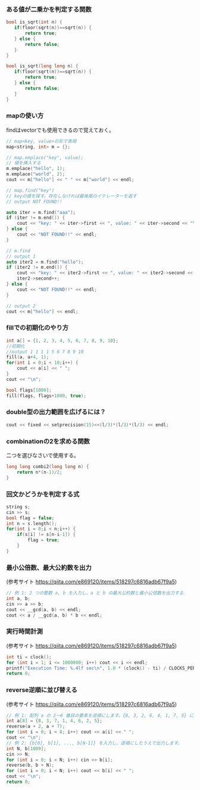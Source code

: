 
### ある値が二乗かを判定する関数

```cpp
bool is_sqrt(int n) {
   if(floor(sqrt(n))==sqrt(n)) {
       return true;
   } else {
       return false;
   }
}

bool is_sqrt(long long n) {
   if(floor(sqrt(n))==sqrt(n)) {
       return true;
   } else {
       return false;
   }
}

```

### mapの使い方
findはvectorでも使用できるので覚えておく。

```cpp
// map<key, value>の形で表現
map<string, int> m = {};

// map.emplace("key", value);
// 値を挿入する
m.emplace("hello", 1);
m.emplace("world", 2);
cout << m["hello"] << " " << m["world"] << endl;

// map.find("key")
// keyの値を探す。存在しなければ最後尾のイテレーターを返す
// output NOT FOUND!!

auto iter = m.find("aaa");
if (iter != m.end()) {
    cout << "key: " << iter->first << ", value: " << iter->second << "\n";
} else {
    cout << "NOT FOUND!!" << endl;
}

// m.find
// output 1
auto iter2 = m.find("hello");
if (iter2 != m.end()) {
    cout << "key: " << iter2->first << ", value: " << iter2->second << "\n";
    iter2->second++;
} else {
    cout << "NOT FOUND!!" << endl;
}

// output 2
cout << m["hello"] << endl;
```

### fillでの初期化のやり方

```cpp
int a[] = {1, 2, 3, 4, 5, 6, 7, 8, 9, 10};
//初期化
//output 1 1 1 1 5 6 7 8 9 10 
fill(a, a+4, 1);
for(int i = 0;i < 10;i++) {
    cout << a[i] << " ";
}
cout << "\n";

bool flags[1000];
fill(flags, flags+1000, true);
```

### double型の出力範囲を広げるには？

```cpp
cout << fixed << setprecision(15)<<(l/3)*(l/3)*(l/3) << endl;
```

### combinationの2を求める関数
二つを選びなさいで使用する。

```cpp
long long combi2(long long n) {
    return n*(n-1)/2;
}
```

### 回文かどうかを判定する式

```cpp
string s;
cin >> s;
bool flag = false;
int n = s.length();
for(int i = 0;i < n;i++) {
    if(s[i] != s[n-i-1]) {
        flag = true;
    }
}
```

### 最小公倍数、最大公約数を出力
(参考サイト https://qiita.com/e869120/items/518297c6816adb67f9a5)

```cpp
// 例 1: 2 つの整数 a, b を入力し、a と b の最大公約数と最小公倍数を出力する
int a, b;
cin >> a >> b;
cout << __gcd(a, b) << endl;
cout << a / __gcd(a, b) * b << endl;
```

### 実行時間計測
(参考サイト https://qiita.com/e869120/items/518297c6816adb67f9a5)

```cpp
int ti = clock();
for (int i = 1; i <= 1000000; i++) cout << i << endl;
printf("Execution Time: %.4lf sec\n", 1.0 * (clock() - ti) / CLOCKS_PER_SEC);
return 0;
```

### reverse逆順に並び替える
(参考サイト https://qiita.com/e869120/items/518297c6816adb67f9a5)

```cpp
// 例 1: 配列 a の 2～6 番目の要素を逆順にします。{8, 3, 2, 6, 4, 1, 7, 5} に変化します。
int a[8] = {8, 3, 7, 1, 4, 6, 2, 5};
reverse(a + 2, a + 7);
for (int i = 0; i < 8; i++) cout << a[i] << " ";
cout << "\n";
// 例 2: {b[0], b[1], ..., b[N-1]} を入力し、逆順にしたうえで出力します。
int N, b[1009];
cin >> N;
for (int i = 0; i < N; i++) cin >> b[i];
reverse(b, b + N);
for (int i = 0; i < N; i++) cout << b[i] << " ";
cout << "\n";
return 0;
```